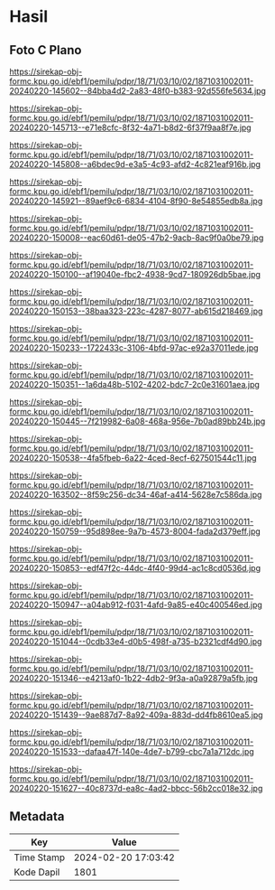 # Hasil

## Foto C Plano

https://sirekap-obj-formc.kpu.go.id/ebf1/pemilu/pdpr/18/71/03/10/02/1871031002011-20240220-145602--84bba4d2-2a83-48f0-b383-92d556fe5634.jpg

https://sirekap-obj-formc.kpu.go.id/ebf1/pemilu/pdpr/18/71/03/10/02/1871031002011-20240220-145713--e71e8cfc-8f32-4a71-b8d2-6f37f9aa8f7e.jpg

https://sirekap-obj-formc.kpu.go.id/ebf1/pemilu/pdpr/18/71/03/10/02/1871031002011-20240220-145808--a6bdec9d-e3a5-4c93-afd2-4c821eaf916b.jpg

https://sirekap-obj-formc.kpu.go.id/ebf1/pemilu/pdpr/18/71/03/10/02/1871031002011-20240220-145921--89aef9c6-6834-4104-8f90-8e54855edb8a.jpg

https://sirekap-obj-formc.kpu.go.id/ebf1/pemilu/pdpr/18/71/03/10/02/1871031002011-20240220-150008--eac60d61-de05-47b2-9acb-8ac9f0a0be79.jpg

https://sirekap-obj-formc.kpu.go.id/ebf1/pemilu/pdpr/18/71/03/10/02/1871031002011-20240220-150100--af19040e-fbc2-4938-9cd7-180926db5bae.jpg

https://sirekap-obj-formc.kpu.go.id/ebf1/pemilu/pdpr/18/71/03/10/02/1871031002011-20240220-150153--38baa323-223c-4287-8077-ab615d218469.jpg

https://sirekap-obj-formc.kpu.go.id/ebf1/pemilu/pdpr/18/71/03/10/02/1871031002011-20240220-150233--1722433c-3106-4bfd-97ac-e92a37011ede.jpg

https://sirekap-obj-formc.kpu.go.id/ebf1/pemilu/pdpr/18/71/03/10/02/1871031002011-20240220-150351--1a6da48b-5102-4202-bdc7-2c0e31601aea.jpg

https://sirekap-obj-formc.kpu.go.id/ebf1/pemilu/pdpr/18/71/03/10/02/1871031002011-20240220-150445--7f219982-6a08-468a-956e-7b0ad89bb24b.jpg

https://sirekap-obj-formc.kpu.go.id/ebf1/pemilu/pdpr/18/71/03/10/02/1871031002011-20240220-150538--4fa5fbeb-6a22-4ced-8ecf-627501544c11.jpg

https://sirekap-obj-formc.kpu.go.id/ebf1/pemilu/pdpr/18/71/03/10/02/1871031002011-20240220-163502--8f59c256-dc34-46af-a414-5628e7c586da.jpg

https://sirekap-obj-formc.kpu.go.id/ebf1/pemilu/pdpr/18/71/03/10/02/1871031002011-20240220-150759--95d898ee-9a7b-4573-8004-fada2d379eff.jpg

https://sirekap-obj-formc.kpu.go.id/ebf1/pemilu/pdpr/18/71/03/10/02/1871031002011-20240220-150853--edf47f2c-44dc-4f40-99d4-ac1c8cd0536d.jpg

https://sirekap-obj-formc.kpu.go.id/ebf1/pemilu/pdpr/18/71/03/10/02/1871031002011-20240220-150947--a04ab912-f031-4afd-9a85-e40c400546ed.jpg

https://sirekap-obj-formc.kpu.go.id/ebf1/pemilu/pdpr/18/71/03/10/02/1871031002011-20240220-151044--0cdb33e4-d0b5-498f-a735-b2321cdf4d90.jpg

https://sirekap-obj-formc.kpu.go.id/ebf1/pemilu/pdpr/18/71/03/10/02/1871031002011-20240220-151346--e4213af0-1b22-4db2-9f3a-a0a92879a5fb.jpg

https://sirekap-obj-formc.kpu.go.id/ebf1/pemilu/pdpr/18/71/03/10/02/1871031002011-20240220-151439--9ae887d7-8a92-409a-883d-dd4fb8610ea5.jpg

https://sirekap-obj-formc.kpu.go.id/ebf1/pemilu/pdpr/18/71/03/10/02/1871031002011-20240220-151533--dafaa47f-140e-4de7-b799-cbc7a1a712dc.jpg

https://sirekap-obj-formc.kpu.go.id/ebf1/pemilu/pdpr/18/71/03/10/02/1871031002011-20240220-151627--40c8737d-ea8c-4ad2-bbcc-56b2cc018e32.jpg


## Metadata

| Key        | Value               |
| ---------- | ------------------- |
| Time Stamp | 2024-02-20 17:03:42 |
| Kode Dapil | 1801                |



